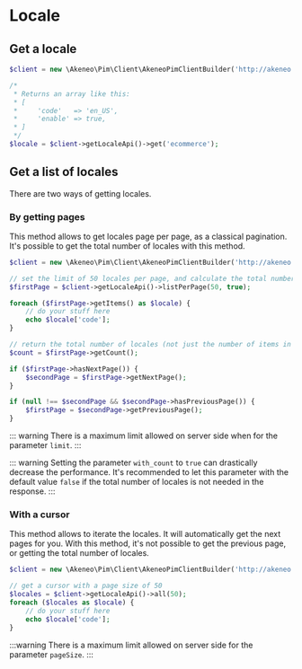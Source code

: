 # Locale

## Get a locale 

```php
$client = new \Akeneo\Pim\Client\AkeneoPimClientBuilder('http://akeneo.com/')->buildAuthenticatedByPassword('client_id', 'secret', 'admin', 'admin');

/*
 * Returns an array like this:
 * [
 *     'code'   => 'en_US',
 *     'enable' => true,
 * ]
 */
$locale = $client->getLocaleApi()->get('ecommerce');
```

## Get a list of locales 

There are two ways of getting locales. 

### By getting pages

This method allows to get locales page per page, as a classical pagination.
It's possible to get the total number of locales with this method.

```php
$client = new \Akeneo\Pim\Client\AkeneoPimClientBuilder('http://akeneo.com/')->buildAuthenticatedByPassword('client_id', 'secret', 'admin', 'admin');

// set the limit of 50 locales per page, and calculate the total number of locales 
$firstPage = $client->getLocaleApi()->listPerPage(50, true);

foreach ($firstPage->getItems() as $locale) {
    // do your stuff here
    echo $locale['code'];
}

// return the total number of locales (not just the number of items in the page)
$count = $firstPage->getCount();

if ($firstPage->hasNextPage()) {
    $secondPage = $firstPage->getNextPage();
}

if (null !== $secondPage && $secondPage->hasPreviousPage()) {
    $firstPage = $secondPage->getPreviousPage();
}
```

::: warning
There is a maximum limit allowed on server side when for the parameter `limit`.
:::

::: warning
Setting the parameter `with_count`  to `true`  can drastically decrease the performance. 
It's recommended to let this parameter with the default value `false` if the total number of locales is not needed in the response.
:::


### With a cursor

This method allows to iterate the locales. It will automatically get the next pages for you.
With this method, it's not possible to get the previous page, or getting the total number of locales.

```php
$client = new \Akeneo\Pim\Client\AkeneoPimClientBuilder('http://akeneo.com/')->buildAuthenticatedByPassword('client_id', 'secret', 'admin', 'admin');

// get a cursor with a page size of 50
$locales = $client->getLocaleApi()->all(50);
foreach ($locales as $locale) {
    // do your stuff here
    echo $locale['code'];
}
```
:::warning
There is a maximum limit allowed on server side for the parameter `pageSize`.
:::
